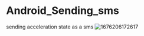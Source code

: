 # Android_Sending_sms
sending acceleration state as a sms
![1676206172617](https://user-images.githubusercontent.com/63772343/219776698-8ac4f7e8-b596-493c-9b17-98b447cfea14.jpg)

